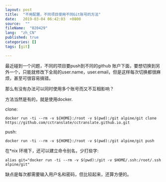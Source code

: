 ```yaml
---
layout: post
title:  "不用配置，不同项目使用不同Git账号的方法"
date:   2019-03-04 06:42:03  +0800
source:  ""
fileName:  "020429"
lang:  "zh_CN"
published: true
categories: []
tags: [git]

---
```


最近碰到一个问题，不同的项目要push到不同的github 账户下面，要想切换到另外一个，只能就修改下全局的user.name，user.email，但是这样每次切换都很麻烦，甚至可很容易搞错。

那么有没有办法可以同时使用多个账号而又不互相影响？

方法当然是有的，就是使用docker.

clone:
```
docker run -ti --rm -v ${HOME}:/root -v $(pwd):/git alpine/git clone https://github.com/cctranslate/cctranslate.github.io.git
```

push:
```
docker run -ti --rm -v ${HOME}:/root -v $(pwd):/git alpine/git push
```

在*nix 环境下，还可以建立命令别名，少打些字:
```
alias git="docker run -ti --rm -v $(pwd):/git -v $HOME/.ssh:/root/.ssh alpine/git"
```

缺点是每次都需要输入用户名和密码，但比较起来，还算方便的。
